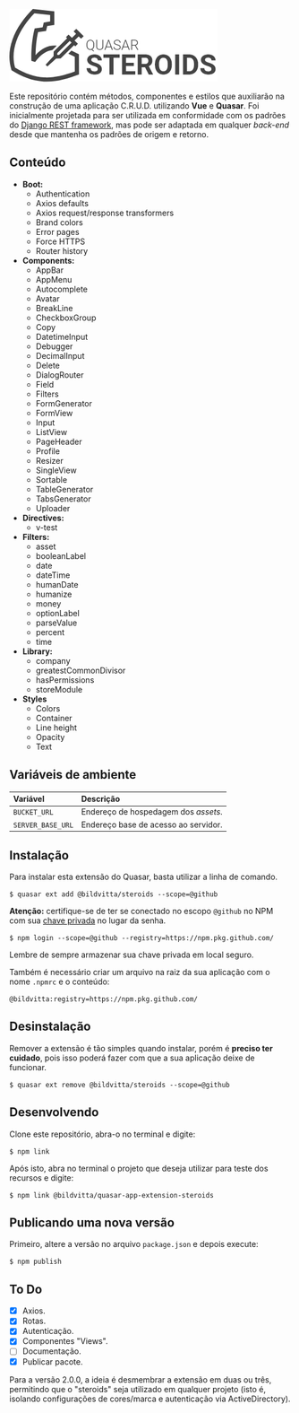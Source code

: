 ![Quasar Steroids](https://github.com/bildvitta/quasar-app-extension-steroids/raw/master/docs/steroids.png)

Este repositório contém métodos, componentes e estilos que auxiliarão na construção de uma aplicação C.R.U.D. utilizando **Vue** e **Quasar**. Foi inicialmente projetada para ser utilizada em conformidade com os padrões do [Django REST framework](https://www.django-rest-framework.org/), mas pode ser adaptada em qualquer _back-end_ desde que mantenha os padrões de origem e retorno.

## Conteúdo

- **Boot:**
  - Authentication
  - Axios defaults
  - Axios request/response transformers
  - Brand colors
  - Error pages
  - Force HTTPS
  - Router history
- **Components:**
  - AppBar
  - AppMenu
  - Autocomplete
  - Avatar
  - BreakLine
  - CheckboxGroup
  - Copy
  - DatetimeInput
  - Debugger
  - DecimalInput
  - Delete
  - DialogRouter
  - Field
  - Filters
  - FormGenerator
  - FormView
  - Input
  - ListView
  - PageHeader
  - Profile
  - Resizer
  - SingleView
  - Sortable
  - TableGenerator
  - TabsGenerator
  - Uploader
- **Directives:**
  - v-test
- **Filters:**
  - asset
  - booleanLabel
  - date
  - dateTime
  - humanDate
  - humanize
  - money
  - optionLabel
  - parseValue
  - percent
  - time
- **Library:**
  - company
  - greatestCommonDivisor
  - hasPermissions
  - storeModule
- **Styles**
  - Colors
  - Container
  - Line height
  - Opacity
  - Text

## Variáveis de ambiente

| Variável | Descrição |
|:-|:-|
| `BUCKET_URL` | Endereço de hospedagem dos _assets_. |
| `SERVER_BASE_URL` | Endereço base de acesso ao servidor. |

## Instalação

Para instalar esta extensão do Quasar, basta utilizar a linha de comando.

```
$ quasar ext add @bildvitta/steroids --scope=@github
```

**Atenção:** certifique-se de ter se conectado no escopo `@github` no NPM com sua [chave privada](https://help.github.com/pt/github/managing-packages-with-github-packages/configuring-npm-for-use-with-github-packages) no lugar da senha.

```
$ npm login --scope=@github --registry=https://npm.pkg.github.com/
```

Lembre de sempre armazenar sua chave privada em local seguro.

Também é necessário criar um arquivo na raiz da sua aplicação com o nome `.npmrc` e o conteúdo:

```
@bildvitta:registry=https://npm.pkg.github.com/
```

## Desinstalação

Remover a extensão é tão simples quando instalar, porém é **preciso ter cuidado**, pois isso poderá fazer com que a sua aplicação deixe de funcionar.

```
$ quasar ext remove @bildvitta/steroids --scope=@github
```

## Desenvolvendo

Clone este repositório, abra-o no terminal e digite:

```
$ npm link
```

Após isto, abra no terminal o projeto que deseja utilizar para teste dos recursos e digite:

```
$ npm link @bildvitta/quasar-app-extension-steroids
```

## Publicando uma nova versão

Primeiro, altere a versão no arquivo `package.json` e depois execute:

```
$ npm publish
```

## To Do

- [x] Axios.
- [x] Rotas.
- [x] Autenticação.
- [x] Componentes "Views".
- [ ] Documentação.
- [x] Publicar pacote.

Para a versão 2.0.0, a ideia é desmembrar a extensão em duas ou três, permitindo que o "steroids" seja utilizado em qualquer projeto (isto é, isolando configurações de cores/marca e autenticação via ActiveDirectory).